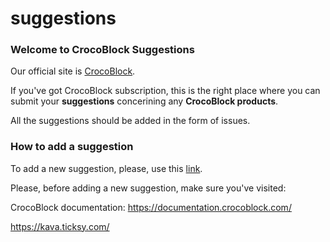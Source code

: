 # suggestions

<h3>Welcome to CrocoBlock Suggestions</h3>

Our official site is <a href="https://crocoblock.com/" rel="nofollow">CrocoBlock</a>.

If you've got CrocoBlock subscription, this is the right place where you can submit your <strong>suggestions</strong> concerining any <strong>CrocoBlock products</strong>. 

All the suggestions should be added in the form of issues.

<h3>How to add a suggestion</h3>

To add a new suggestion, please, use this <a href="https://github.com/CrocoBlock/suggestions/issues " rel="nofollow">link</a>.

Please, before adding a new suggestion, make sure you've visited:

CrocoBlock documentation: https://documentation.crocoblock.com/

https://kava.ticksy.com/



